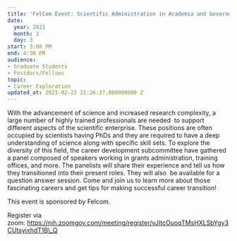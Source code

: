 ```yaml
---
title: 'FelCom Event: Scientific Administration in Academia and Government'
date:
  year: 2021
  month: 3
  day: 3
start: 3:00 PM
end: 4:30 PM
audience:
- Graduate Students
- Postdocs/Fellows
topic:
- Career Exploration
updated_at: 2021-02-23 22:26:37.000000000 Z
---
```

With the advancement of science and increased research complexity, a
large number of highly trained professionals are needed  to support
different aspects of the scientific enterprise. These positions are
often occupied by scientists having PhDs and they are required to have a
deep understanding of science along with specific skill sets. To explore
the diversity of this field, the career development subcommittee have
gathered a panel composed of speakers working in grants administration,
training offices, and more. The panelists will share their experience
and tell us how they transitioned into their present roles. They will
also  be available for a question answer session. Come and join us to
learn more about those fascinating careers and get tips for making
successful career transition!

<span>This event is sponsored by Felcom.</span>

<span>Register via
zoom: https://nih.zoomgov.com/meeting/register/vJItcOuoqTMsHXLSbYgy3CUtsyixhdT1B\_Q</span>

 
